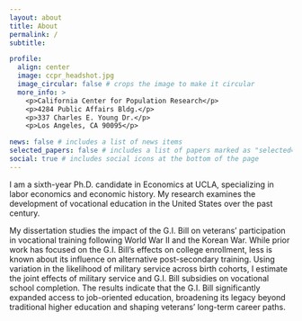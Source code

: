 ```yaml
---
layout: about
title: About
permalink: /
subtitle:

profile:
  align: center
  image: ccpr_headshot.jpg
  image_circular: false # crops the image to make it circular
  more_info: >
    <p>California Center for Population Research</p>
    <p>4284 Public Affairs Bldg.</p>
    <p>337 Charles E. Young Dr.</p>
    <p>Los Angeles, CA 90095</p>

news: false # includes a list of news items
selected_papers: false # includes a list of papers marked as "selected={true}"
social: true # includes social icons at the bottom of the page
---
```


I am a sixth-year Ph.D. candidate in Economics at UCLA, specializing in labor economics and economic history. My research examines the development of vocational education in the United States over the past century.

My dissertation studies the impact of the G.I. Bill on veterans’ participation in vocational training following World War II and the Korean War. While prior work has focused on the G.I. Bill’s effects on college enrollment, less is known about its influence on alternative post-secondary training. Using variation in the likelihood of military service across birth cohorts, I estimate the joint effects of military service and G.I. Bill subsidies on vocational school completion. The results indicate that the G.I. Bill significantly expanded access to job-oriented education, broadening its legacy beyond traditional higher education and shaping veterans’ long-term career paths.

